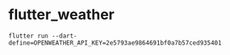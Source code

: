# flutter_weather

```
flutter run --dart-define=OPENWEATHER_API_KEY=2e5793ae9864691bf0a7b57ced935401
```